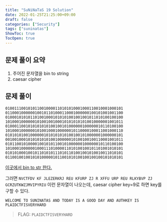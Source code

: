 ```yaml
---
title: "SuNiNaTaS 19 Solution"
date: 2022-01-25T21:25:00+09:00
draft: false
categories: ["Security"]
tags: ["suninatas"]
ShowToc: true
TocOpen: true
---
```


## 문제 풀이 요약

1. 주어진 문자열을 bin to string
2. caesar cipher

## 문제 풀이

`0100111001010110010000110101010001000110010001000101
0110001000000100101101000110001000000100101001001100
0100010101011010010001010101001001001011010100100100
1010001000000101001001000101010101010010000001001011
0100011001010101010100100101000000100000010110100100
1010001000000101001000100000010110000100011001000110
0101010100100000010101010101001001010000001000000101
0010010001010101010100100000010100100100110001001011
0101100101000010010101100101000000100000010110100100
1010001000000100011101000011010100100101101001010101
0101010001001011010101110101101001001010010011010101
0110010010010101000001011001010100100100100101010101`

[이곳에서 bin to str 한다.](https://codebeautify.org/binary-string-converter)

그러면 `NVCTFDV KF JLEZERKRJ REU KFURP ZJ R XFFU URP REU RLKYBVP ZJ GCRZUTKWZJMVIPYRIU` 이런 문자열이 나오는데, caesar cipher key=9로 하면 key를 구할 수 있다.

`WELCOME TO SUNINATAS AND TODAY IS A GOOD DAY AND AUTHKEY IS PLAIDCTFISVERYHARD`

> FLAG: `PLAIDCTFISVERYHARD`

